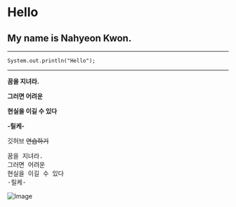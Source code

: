 # Hello

## My name is Nahyeon Kwon.

***
```
System.out.println("Hello");
```
***

**꿈을 지녀라.**

**그러면 어려운**

**현실을 이길 수 있다**

**-릴케-**

깃허브 ~~연습하기~~ 

<pre>
꿈을 지녀라.
그러면 어려운
현실을 이길 수 있다
-릴케-
</pre>

![Image](http://cfile208.uf.daum.net/image/267A9F4B55E656460CD4B5)
